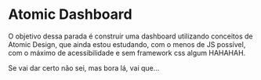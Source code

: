 # Atomic Dashboard

O objetivo dessa parada é construir uma dashboard utilizando conceitos de Atomic Design, que ainda estou estudando, com o menos de JS possível, com o máximo de acessibilidade e sem framework css algum HAHAHAH.

Se vai dar certo não sei, mas bora lá, vai que...
